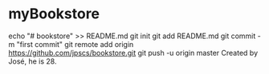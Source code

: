 # myBookstore
echo "# bookstore" >> README.md git init git add README.md git commit -m "first commit" git remote add origin https://github.com/jpscs/bookstore.git git push -u origin master
Created by José, he is 28.
